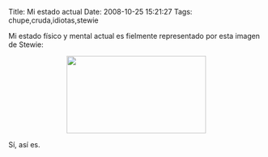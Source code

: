 Title: Mi estado actual
Date: 2008-10-25 15:21:27
Tags: chupe,cruda,idiotas,stewie

Mi estado físico y mental actual es fielmente representado por esta imagen de Stewie:
<p style="text-align: center;"><a href="http://damog.net/old/axiombox/2008/10/picture-2.png"><img class="size-medium wp-image-693 aligncenter" title="picture-2" src="http://damog.net/old/axiombox/2008/10/picture-2.png" alt="" width="275" height="153" /></a></p>
<p style="text-align: left;">Sí, así es.</p>